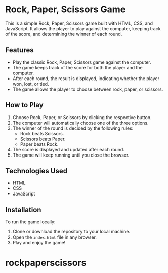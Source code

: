 # Rock, Paper, Scissors Game

This is a simple Rock, Paper, Scissors game built with HTML, CSS, and JavaScript. It allows the player to play against the computer, keeping track of the score, and determining the winner of each round.

## Features

- Play the classic Rock, Paper, Scissors game against the computer.
- The game keeps track of the score for both the player and the computer.
- After each round, the result is displayed, indicating whether the player won, lost, or tied.
- The game allows the player to choose between rock, paper, or scissors.

## How to Play

1. Choose Rock, Paper, or Scissors by clicking the respective button.
2. The computer will automatically choose one of the three options.
3. The winner of the round is decided by the following rules:
   - Rock beats Scissors.
   - Scissors beats Paper.
   - Paper beats Rock.
4. The score is displayed and updated after each round.
5. The game will keep running until you close the browser.

## Technologies Used

- HTML
- CSS
- JavaScript

## Installation

To run the game locally:

1. Clone or download the repository to your local machine.
2. Open the `index.html` file in any browser.
3. Play and enjoy the game!
# rockpaperscissors
